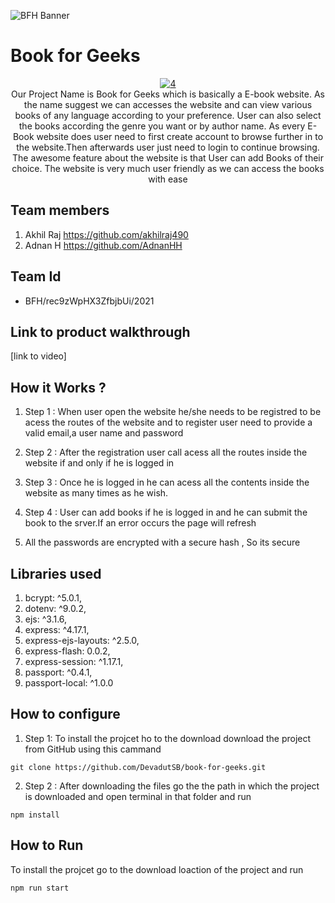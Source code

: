 ![BFH Banner](https://trello-attachments.s3.amazonaws.com/542e9c6316504d5797afbfb9/542e9c6316504d5797afbfc1/39dee8d993841943b5723510ce663233/Frame_19.png)

 # Book for Geeks
<p align="center">
  <a align="center" href="https://imgbb.com/"><img src="https://i.ibb.co/kQLj52f/4.png" alt="4"></a>
<br>
Our Project Name is Book for Geeks which  is basically a E-book website. 
As the name suggest we can accesses the website and can view various books of any language according to your preference. User can also select the books according the genre you want or by author name. 
As every E-Book website does user need to first create account to browse further in to the website.Then afterwards user just need to login to continue browsing.
The awesome feature about the website is that User can  add Books of their choice. The website is very much user friendly as we can access the books with ease
</p>

## Team members
1. Akhil Raj https://github.com/akhilraj490
2.  Adnan H https://github.com/AdnanHH
## Team Id
- BFH/rec9zWpHX3ZfbjbUi/2021
## Link to product walkthrough
[link to video]
## How it Works ?

1. Step 1 : When user open the website he/she needs to be registred to be acess the routes of the website and to register user need to provide a valid email,a user name and password

2. Step 2 : After the registration user call acess all the routes inside the website if and only if he is logged in 

3. Step 3 : Once he is logged in he can acess all the contents inside the website as many times as he wish.

4.  Step 4 : User can add books if he is logged in and he can submit the book to the srver.If an error occurs the page will refresh

5. All the passwords are encrypted with a secure hash , So its secure 
## Libraries used
1. bcrypt: ^5.0.1,
2. dotenv: ^9.0.2,
3. ejs: ^3.1.6,
4. express: ^4.17.1,
5. express-ejs-layouts: ^2.5.0,
6. express-flash: 0.0.2,
7. express-session: ^1.17.1,
8. passport: ^0.4.1,
9. passport-local: ^1.0.0
## How to configure

1. Step 1:  To install the projcet ho to the download download the project from GitHub using this cammand
```console
git clone https://github.com/DevadutSB/book-for-geeks.git
```
2. Step 2 : After downloading the files go the the path in which the project is downloaded and open terminal in that folder and run 
```console
npm install
```

## How to Run
To install the projcet go to the download loaction of the project and run
```console
npm run start 
```
